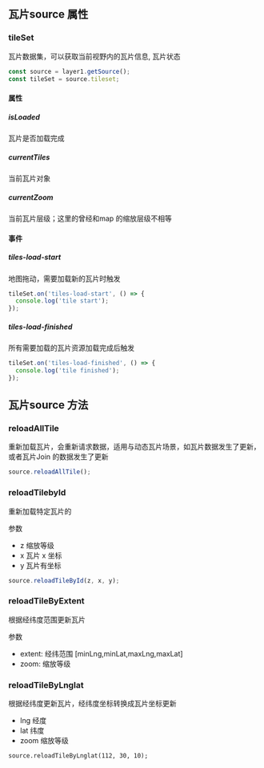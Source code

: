 ## 瓦片source 属性

### tileSet

瓦片数据集，可以获取当前视野内的瓦片信息, 瓦片状态

```ts
const source = layer1.getSource();
const tileSet = source.tileset;
```

#### 属性

##### isLoaded

瓦片是否加载完成

##### currentTiles

当前瓦片对象

##### currentZoom

当前瓦片层级；这里的曾经和map 的缩放层级不相等

#### 事件

##### tiles-load-start

地图拖动，需要加载新的瓦片时触发

```ts
tileSet.on('tiles-load-start', () => {
  console.log('tile start');
});
```

##### tiles-load-finished

所有需要加载的瓦片资源加载完成后触发

```ts
tileSet.on('tiles-load-finished', () => {
  console.log('tile finished');
});
```

## 瓦片source 方法

### reloadAllTile

重新加载瓦片，会重新请求数据，适用与动态瓦片场景，如瓦片数据发生了更新，或者瓦片Join 的数据发生了更新

```ts pure
source.reloadAllTile();
```

### reloadTilebyId

重新加载特定瓦片的

参数

- z 缩放等级
- x 瓦片 x 坐标
- y 瓦片有坐标

```ts pure
source.reloadTileById(z, x, y);
```

### reloadTileByExtent

根据经纬度范围更新瓦片

参数

- extent: 经纬范围 [minLng,minLat,maxLng,maxLat]
- zoom: 缩放等级

### reloadTileByLnglat

根据经纬度更新瓦片，经纬度坐标转换成瓦片坐标更新

- lng 经度
- lat 纬度
- zoom 缩放等级

```tsx pure
source.reloadTileByLnglat(112, 30, 10);
```
